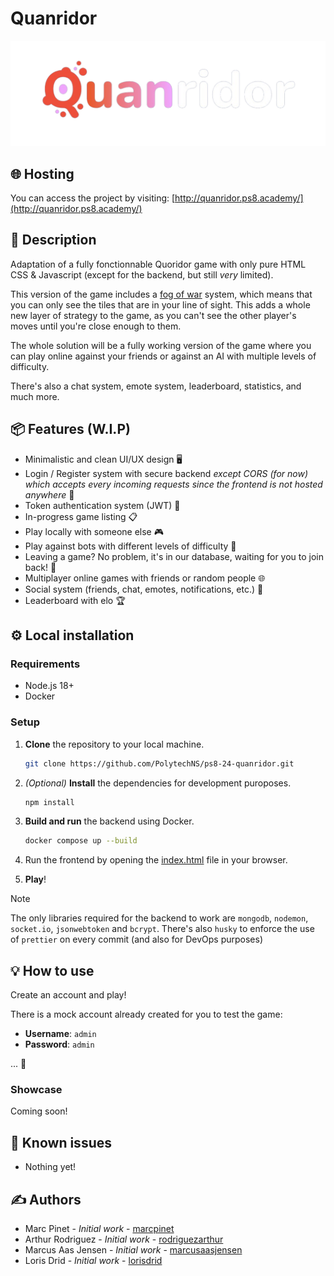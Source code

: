 # Quanridor

![quanridor](readme-assets/quanridor-title.png)

## 🌐 Hosting

You can access the project by visiting: [http://quanridor.ps8.academy/](http://quanridor.ps8.academy/)

## 📝 Description

Adaptation of a fully fonctionnable Quoridor game with only pure HTML CSS & Javascript (except for the backend, but still _very_ limited).

This version of the game includes a [fog of war](https://en.wikipedia.org/wiki/Fog_of_war) system, which means that you can only see the tiles that are in your line of sight. This adds a whole new layer of strategy to the game, as you can't see the other player's moves until you're close enough to them.

The whole solution will be a fully working version of the game where you can play online against your friends or against an AI with multiple levels of difficulty.

There's also a chat system, emote system, leaderboard, statistics, and much more.

## 📦 Features (W.I.P)

- Minimalistic and clean UI/UX design 🖥️
- Login / Register system with secure backend _except CORS (for now) which accepts every incoming requests since the frontend is not hosted anywhere_ 📝
- Token authentication system (JWT) 🍪
- In-progress game listing 📋
- Play locally with someone else 🎮
- Play against bots with different levels of difficulty 🤖
- Leaving a game? No problem, it's in our database, waiting for you to join back! 📂
- Multiplayer online games with friends or random people 🌐
- Social system (friends, chat, emotes, notifications, etc.) 📱
- Leaderboard with elo 🏆

## ⚙️ Local installation

### Requirements

- Node.js 18+
- Docker

### Setup

1. **Clone** the repository to your local machine.

   ```bash
   git clone https://github.com/PolytechNS/ps8-24-quanridor.git
   ```

2. _(Optional)_ **Install** the dependencies for development puroposes.

   ```bash
   npm install
   ```

3. **Build and run** the backend using Docker.

   ```bash
   docker compose up --build
   ```

4. Run the frontend by opening the [index.html](front/index.html) file in your browser.

5. **Play**!

> [!NOTE]  
> The only libraries required for the backend to work are `mongodb`, `nodemon`, `socket.io`, `jsonwebtoken` and `bcrypt`.
> There's also `husky` to enforce the use of `prettier` on every commit (and also for DevOps purposes)

## 💡 How to use

Create an account and play!

There is a mock account already created for you to test the game:

- **Username**: `admin`
- **Password**: `admin`

... 👀

### Showcase

Coming soon!

## 🐛 Known issues

- Nothing yet!

## ✍️ Authors

- Marc Pinet - _Initial work_ - [marcpinet](https://github.com/marcpinet)
- Arthur Rodriguez - _Initial work_ - [rodriguezarthur](https://github.com/rodriguezarthur)
- Marcus Aas Jensen - _Initial work_ - [marcusaasjensen](https://github.com/marcusaasjensen)
- Loris Drid - _Initial work_ - [lorisdrid](https://github.com/LorisDrid)

